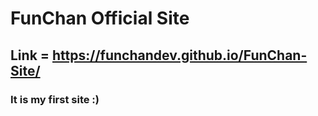 # FunChan Official Site
## Link = https://funchandev.github.io/FunChan-Site/

### It is my first site :)
